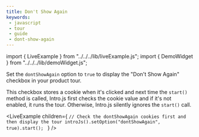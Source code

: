 ```yaml
---
title: Don't Show Again
keywords:
 - javascript
 - tour
 - guide
 - dont-show-again
---
```


import { LiveExample } from "../../../lib/liveExample.js";
import { DemoWidget } from "../../../lib/demoWidget.js";

Set the `dontShowAgain` option to `true` to display the "Don't Show Again" checkbox in your product tour.

This checkbox stores a cookie when it's clicked and next time the `start()` method is called, Intro.js first checks the cookie value and if it's not enabled, it runs the tour. Otherwise, Intro.js silently ignores the `start()` call.

<LiveExample children={
`// Check the dontShowAgain cookies first and then display the tour
introJs().setOption("dontShowAgain", true).start();
`
} />

<br/>

<DemoWidget></DemoWidget>

